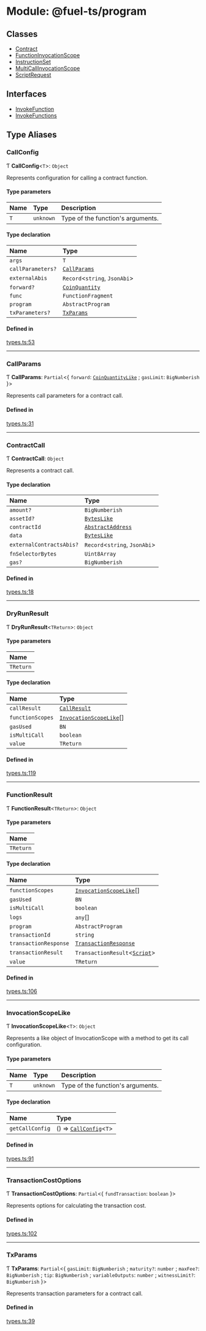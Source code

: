 # Module: @fuel-ts/program

## Classes

- [Contract](/api/Program/Contract.md)
- [FunctionInvocationScope](/api/Program/FunctionInvocationScope.md)
- [InstructionSet](/api/Program/InstructionSet.md)
- [MultiCallInvocationScope](/api/Program/MultiCallInvocationScope.md)
- [ScriptRequest](/api/Program/ScriptRequest.md)

## Interfaces

- [InvokeFunction](/api/Program/InvokeFunction.md)
- [InvokeFunctions](/api/Program/InvokeFunctions.md)

## Type Aliases

### CallConfig

Ƭ **CallConfig**&lt;`T`\>: `Object`

Represents configuration for calling a contract function.

#### Type parameters

| Name | Type | Description |
| :------ | :------ | :------ |
| `T` | `unknown` | Type of the function's arguments. |

#### Type declaration

| Name | Type |
| :------ | :------ |
| `args` | `T` |
| `callParameters?` | [`CallParams`](/api/Program/index.md#callparams) |
| `externalAbis` | `Record`&lt;`string`, `JsonAbi`\> |
| `forward?` | [`CoinQuantity`](/api/Account/index.md#coinquantity) |
| `func` | `FunctionFragment` |
| `program` | `AbstractProgram` |
| `txParameters?` | [`TxParams`](/api/Program/index.md#txparams) |

#### Defined in

[types.ts:53](https://github.com/FuelLabs/fuels-ts/blob/1a41c2e84f24ca93f6aa919bf95adf35ee3263a1/packages/program/src/types.ts#L53)

___

### CallParams

Ƭ **CallParams**: `Partial`&lt;{ `forward`: [`CoinQuantityLike`](/api/Account/index.md#coinquantitylike) ; `gasLimit`: `BigNumberish`  }\>

Represents call parameters for a contract call.

#### Defined in

[types.ts:31](https://github.com/FuelLabs/fuels-ts/blob/1a41c2e84f24ca93f6aa919bf95adf35ee3263a1/packages/program/src/types.ts#L31)

___

### ContractCall

Ƭ **ContractCall**: `Object`

Represents a contract call.

#### Type declaration

| Name | Type |
| :------ | :------ |
| `amount?` | `BigNumberish` |
| `assetId?` | [`BytesLike`](/api/Interfaces/index.md#byteslike) |
| `contractId` | [`AbstractAddress`](/api/Interfaces/AbstractAddress.md) |
| `data` | [`BytesLike`](/api/Interfaces/index.md#byteslike) |
| `externalContractsAbis?` | `Record`&lt;`string`, `JsonAbi`\> |
| `fnSelectorBytes` | `Uint8Array` |
| `gas?` | `BigNumberish` |

#### Defined in

[types.ts:18](https://github.com/FuelLabs/fuels-ts/blob/1a41c2e84f24ca93f6aa919bf95adf35ee3263a1/packages/program/src/types.ts#L18)

___

### DryRunResult

Ƭ **DryRunResult**&lt;`TReturn`\>: `Object`

#### Type parameters

| Name |
| :------ |
| `TReturn` |

#### Type declaration

| Name | Type |
| :------ | :------ |
| `callResult` | [`CallResult`](/api/Account/index.md#callresult) |
| `functionScopes` | [`InvocationScopeLike`](/api/Program/index.md#invocationscopelike)[] |
| `gasUsed` | `BN` |
| `isMultiCall` | `boolean` |
| `value` | `TReturn` |

#### Defined in

[types.ts:119](https://github.com/FuelLabs/fuels-ts/blob/1a41c2e84f24ca93f6aa919bf95adf35ee3263a1/packages/program/src/types.ts#L119)

___

### FunctionResult

Ƭ **FunctionResult**&lt;`TReturn`\>: `Object`

#### Type parameters

| Name |
| :------ |
| `TReturn` |

#### Type declaration

| Name | Type |
| :------ | :------ |
| `functionScopes` | [`InvocationScopeLike`](/api/Program/index.md#invocationscopelike)[] |
| `gasUsed` | `BN` |
| `isMultiCall` | `boolean` |
| `logs` | `any`[] |
| `program` | `AbstractProgram` |
| `transactionId` | `string` |
| `transactionResponse` | [`TransactionResponse`](/api/Account/TransactionResponse.md) |
| `transactionResult` | `TransactionResult`&lt;[`Script`](/api/Account/TransactionType.md#script)\> |
| `value` | `TReturn` |

#### Defined in

[types.ts:106](https://github.com/FuelLabs/fuels-ts/blob/1a41c2e84f24ca93f6aa919bf95adf35ee3263a1/packages/program/src/types.ts#L106)

___

### InvocationScopeLike

Ƭ **InvocationScopeLike**&lt;`T`\>: `Object`

Represents a like object of InvocationScope with a method to get its call configuration.

#### Type parameters

| Name | Type | Description |
| :------ | :------ | :------ |
| `T` | `unknown` | Type of the function's arguments. |

#### Type declaration

| Name | Type |
| :------ | :------ |
| `getCallConfig` | () => [`CallConfig`](/api/Program/index.md#callconfig)&lt;`T`\> |

#### Defined in

[types.ts:91](https://github.com/FuelLabs/fuels-ts/blob/1a41c2e84f24ca93f6aa919bf95adf35ee3263a1/packages/program/src/types.ts#L91)

___

### TransactionCostOptions

Ƭ **TransactionCostOptions**: `Partial`&lt;{ `fundTransaction`: `boolean`  }\>

Represents options for calculating the transaction cost.

#### Defined in

[types.ts:102](https://github.com/FuelLabs/fuels-ts/blob/1a41c2e84f24ca93f6aa919bf95adf35ee3263a1/packages/program/src/types.ts#L102)

___

### TxParams

Ƭ **TxParams**: `Partial`&lt;{ `gasLimit`: `BigNumberish` ; `maturity?`: `number` ; `maxFee?`: `BigNumberish` ; `tip`: `BigNumberish` ; `variableOutputs`: `number` ; `witnessLimit?`: `BigNumberish`  }\>

Represents transaction parameters for a contract call.

#### Defined in

[types.ts:39](https://github.com/FuelLabs/fuels-ts/blob/1a41c2e84f24ca93f6aa919bf95adf35ee3263a1/packages/program/src/types.ts#L39)
